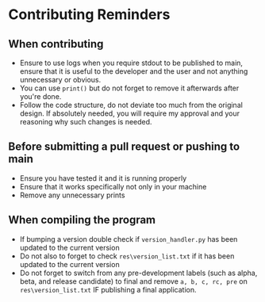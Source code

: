 # Contributing Reminders

## When contributing
 - Ensure to use logs when you require stdout to be published to main, ensure that it is useful to the developer and the user and not anything unnecessary or obvious.
 - You can use `print()` but do not forget to remove it afterwards after you're done.
 - Follow the code structure, do not deviate too much from the original design. If absolutely needed, you will require my approval and your reasoning why such changes is needed.

## Before submitting a pull request or pushing to main
 - Ensure you have tested it and it is running properly
 - Ensure that it works specifically not only in your machine 
 - Remove any unnecessary prints

## When compiling the program
 - If bumping a version double check if `version_handler.py` has been updated to the current version
 - Do not also to forget to check `res\version_list.txt` if it has been updated to the current version
 - Do not forget to switch from any pre-development labels (such as alpha, beta, and release candidate) to final and remove `a, b, c, rc, pre` on `res\version_list.txt` IF publishing a final application.
